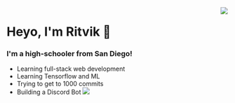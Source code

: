 <a>
<img align="right" src="https://github-readme-stats.vercel.app/api?username=ririgireddy&theme=tokyonight&show_icons=true&count_private=true">
</a>


# Heyo, I'm Ritvik 👋

### I'm a high-schooler from San Diego!

- Learning full-stack web development
- Learning Tensorflow and ML
- Trying to get to 1000 commits
- Building a Discord Bot
![](https://komarev.com/ghpvc/?username=ririgireddy)

<!--
**ririgireddy/ririgireddy** is a ✨ _special_ ✨ repository because its `README.md` (this file) appears on your GitHub profile.





Here are some ideas to get you started:

- 🔭 I’m currently working on ...
- 🌱 I’m currently learning ...
- 👯 I’m looking to collaborate on ...
- 🤔 I’m looking for help with ...
- 💬 Ask me about ...
- 📫 How to reach me: ...
- 😄 Pronouns: ...
- ⚡ Fun fact: ...
-->
